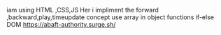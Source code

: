 iam using HTML ,CSS,JS 
Her i impliment the forward ,backward,play,timeupdate 
concept use  array  in object
functions
if-else 
DOM
https://abaft-authority.surge.sh/


